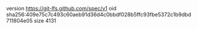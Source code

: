 version https://git-lfs.github.com/spec/v1
oid sha256:409e75c7c493c60aeb91d36d4c0bbdf028b5ffc93fbe5372c1b9dbd711804e05
size 4131
